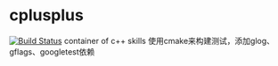 # cplusplus
[![Build Status](https://travis-ci.org/chenchuanyin/cpp-demo.svg?branch=master)](https://travis-ci.org/chenchuanyin/cpp-demo)
container of c++ skills
使用cmake来构建测试，添加glog、gflags、googletest依赖

